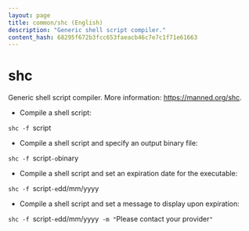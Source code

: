```yaml
---
layout: page
title: common/shc (English)
description: "Generic shell script compiler."
content_hash: 68295f672b3fcc653faeacb46c7e7c1f71e61663
---
```

# shc

Generic shell script compiler.
More information: <https://manned.org/shc>.

- Compile a shell script:

`shc -f `<span class="tldr-var badge badge-pill bg-dark-lm bg-white-dm text-white-lm text-dark-dm font-weight-bold">script</span>

- Compile a shell script and specify an output binary file:

`shc -f `<span class="tldr-var badge badge-pill bg-dark-lm bg-white-dm text-white-lm text-dark-dm font-weight-bold">script</span>` -o `<span class="tldr-var badge badge-pill bg-dark-lm bg-white-dm text-white-lm text-dark-dm font-weight-bold">binary</span>

- Compile a shell script and set an expiration date for the executable:

`shc -f `<span class="tldr-var badge badge-pill bg-dark-lm bg-white-dm text-white-lm text-dark-dm font-weight-bold">script</span>` -e `<span class="tldr-var badge badge-pill bg-dark-lm bg-white-dm text-white-lm text-dark-dm font-weight-bold">dd/mm/yyyy</span>

- Compile a shell script and set a message to display upon expiration:

`shc -f `<span class="tldr-var badge badge-pill bg-dark-lm bg-white-dm text-white-lm text-dark-dm font-weight-bold">script</span>` -e `<span class="tldr-var badge badge-pill bg-dark-lm bg-white-dm text-white-lm text-dark-dm font-weight-bold">dd/mm/yyyy</span>` -m "`<span class="tldr-var badge badge-pill bg-dark-lm bg-white-dm text-white-lm text-dark-dm font-weight-bold">Please contact your provider</span>`"`

